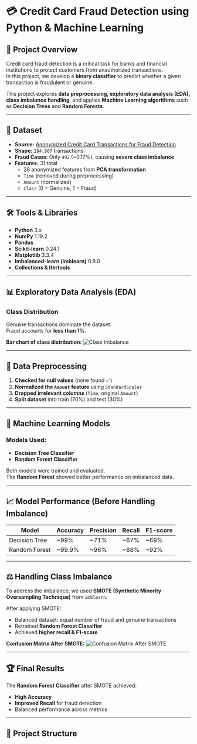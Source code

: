 # 💳 Credit Card Fraud Detection using Python & Machine Learning

## 📌 Project Overview
Credit card fraud detection is a critical task for banks and financial institutions to protect customers from unauthorized transactions.  
In this project, we develop a **binary classifier** to predict whether a given transaction is fraudulent or genuine.

This project explores **data preprocessing, exploratory data analysis (EDA), class imbalance handling**, and applies **Machine Learning algorithms** such as **Decision Trees** and **Random Forests**.

---

## 📂 Dataset
- **Source:** [Anonymized Credit Card Transactions for Fraud Detection](https://www.kaggle.com/mlg-ulb/creditcardfraud)
- **Shape:** `284,807` transactions  
- **Fraud Cases:** Only `492` (~0.17%), causing **severe class imbalance**  
- **Features:** 31 total  
  - 28 anonymized features from **PCA transformation**
  - `Time` (removed during preprocessing)  
  - `Amount` (normalized)  
  - `Class` (0 = Genuine, 1 = Fraud)  

---

## 🛠 Tools & Libraries
- **Python** 3.x
- **NumPy** 1.19.2
- **Pandas**
- **Scikit-learn** 0.24.1
- **Matplotlib** 3.3.4
- **Imbalanced-learn (imblearn)** 0.8.0
- **Collections & Itertools**

---

## 📊 Exploratory Data Analysis (EDA)

### Class Distribution
Genuine transactions dominate the dataset.  
Fraud accounts for **less than 1%**.

**Bar chart of class distribution:**
![Class Imbalance](images/class_imbalance.png)

---

## 🔄 Data Preprocessing
1. **Checked for null values** (none found ✅)
2. **Normalized the `Amount` feature** using `StandardScaler`
3. **Dropped irrelevant columns** (`Time`, original `Amount`)
4. **Split dataset** into train (70%) and test (30%)

---

## 🤖 Machine Learning Models

### Models Used:
- **Decision Tree Classifier**
- **Random Forest Classifier**

Both models were trained and evaluated.  
The **Random Forest** showed better performance on imbalanced data.

---

## 📈 Model Performance (Before Handling Imbalance)

| Model          | Accuracy | Precision | Recall | F1-score |
|----------------|----------|-----------|--------|----------|
| Decision Tree  | ~99%     | ~71%      | ~67%   | ~69%     |
| Random Forest  | ~99.9%   | ~96%      | ~88%   | ~92%     |

---

## ⚖ Handling Class Imbalance
To address the imbalance, we used **SMOTE (Synthetic Minority Oversampling Technique)** from `imblearn`.

After applying SMOTE:
- Balanced dataset: equal number of fraud and genuine transactions
- Retrained **Random Forest Classifier**
- Achieved **higher recall & F1-score**

**Confusion Matrix After SMOTE:**
![Confusion Matrix After SMOTE](images/confusion_matrix_smote.png)

---

## 🏆 Final Results
The **Random Forest Classifier** after SMOTE achieved:
- **High Accuracy**
- **Improved Recall** for fraud detection
- Balanced performance across metrics

---

## 📂 Project Structure

